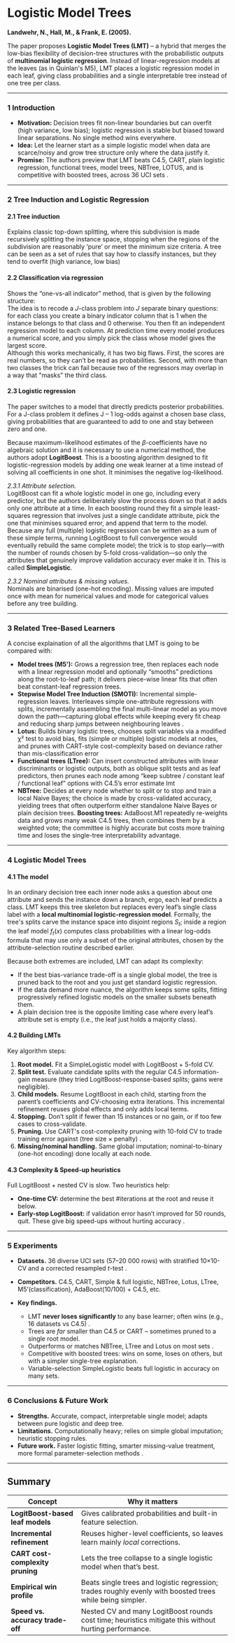 # Logistic Model Trees
**Landwehr, N., Hall, M., & Frank, E. (2005).**

The paper proposes **Logistic Model Trees (LMT)** – a hybrid that merges the low-bias flexibility of decision-tree structures with the probabilistic outputs of **multinomial logistic regression**.  Instead of linear-regression models at the leaves (as in Quinlan's M5), LMT places a logistic regression model in each leaf, giving class probabilities and a single interpretable tree instead of one tree per class.

---

### 1  Introduction

* **Motivation:**  Decision trees fit non-linear boundaries but can overfit (high variance, low bias); logistic regression is stable but biased toward linear separations. No single method wins everywhere.
* **Idea:**  Let the learner start as a simple logistic model when data are scarce/noisy and grow tree structure only where the data justify it.
* **Promise:**  The authors preview that LMT beats C4.5, CART, plain logistic regression, functional trees, model trees, NBTree, LOTUS, and is competitive with boosted trees, across 36 UCI sets .

---

### 2  Tree Induction and Logistic Regression

#### 2.1 Tree induction

Explains classic top-down splitting, where this subdivision is made recursively splitting the instance space, stopping when the regions of the subdivision are reasonably ‘pure’ or meet the minimum size criteria. A tree can be seen as a set of rules that say how to classify instances, but they tend to overfit (high variance, low bias)

#### 2.2 Classification via regression

Shows the “one-vs-all indicator” method, that is given by the following structure:  
The idea is to recode a *J*-class problem into *J* separate binary questions: for each class you create a binary indicator column that is 1 when the instance belongs to that class and 0 otherwise.  You then fit an independent regression model to each column.  At prediction time every model produces a numerical score, and you simply pick the class whose model gives the largest score.  
Although this works mechanically, it has two big flaws.  First, the scores are real numbers, so they can’t be read as probabilities. Second, with more than two classes the trick can fail because two of the regressors may overlap in a way that "masks" the third class.


#### 2.3 Logistic regression

The paper switches to a model that directly predicts posterior probabilities.  For a J-class problem it defines J – 1 log-odds against a chosen base class, giving probabilities that are guaranteed to add to one and stay between zero and one.

Because maximum-likelihood estimates of the $β$-coefficients have no algebraic solution and it is necessary to use a numerical method, the authors adopt **LogitBoost**. This  is a boosting algorithm designed to fit logistic-regression models by adding one weak learner at a time instead of solving all coefficients in one shot. It minimises the negative log-likelihood.


*2.3.1 Attribute selection.*  
LogitBoost can fit a whole logistic model in one go, including every predictor, but the authors deliberately slow the process down so that it adds only one attribute at a time. In each boosting round they fit a simple least-squares regression that involves just a single candidate attribute, pick the one that minimises squared error, and append that term to the model. Because any full (multiple) logistic regression can be written as a sum of these simple terms, running LogitBoost to full convergence would eventually rebuild the same complete model; the trick is to stop early—with the number of rounds chosen by 5-fold cross-validation—so only the attributes that genuinely improve validation accuracy ever make it in. This is called **SimpleLogistic**.

*2.3.2 Nominal attributes & missing values.*  
Nominals are binarised (one-hot encoding). Missing values are imputed once with mean for numerical values and mode for categorical values before any tree building.

---

### 3  Related Tree-Based Learners

A concise explaination of all the algorithms that LMT is going to be compared with:

* **Model trees (M5'):** Grows a regression tree, then replaces each node with a linear regression model and optionally “smooths” predictions along the root-to-leaf path; it delivers piece-wise linear fits that often beat constant-leaf regression trees.
* **Stepwise Model Tree Induction (SMOTI):** Incremental simple-regression leaves. Interleaves simple one-attribute regressions with splits, incrementally assembling the final multi-linear model as you move down the path—capturing global effects while keeping every fit cheap and reducing sharp jumps between neighbouring leaves .
* **Lotus:** Builds binary logistic trees, chooses split variables via a modified χ² test to avoid bias, fits (simple or multiple) logistic models at nodes, and prunes with CART-style cost-complexity based on deviance rather than mis-classification error
* **Functional trees (LTree):** Can insert constructed attributes with linear discriminants or logistic outputs, both as oblique split tests and as leaf predictors, then prunes each node among “keep subtree / constant leaf / functional leaf” options with C4.5’s error estimate lmt
* **NBTree:** Decides at every node whether to split or to stop and train a local Naive Bayes; the choice is made by cross-validated accuracy, yielding trees that often outperform either standalone Naive Bayes or plain decision trees.
**Boosting trees:** AdaBoost.M1 repeatedly re-weights data and grows many weak C4.5 trees, then combines them by a weighted vote; the committee is highly accurate but costs more training time and loses the single-tree interpretability advantage.

---

### 4  Logistic Model Trees

#### 4.1 The model

In an ordinary decision tree each inner node asks a question about one attribute and sends the instance down a branch, ergo, each leaf predicts a class. LMT keeps this tree skeleton but replaces every leaf’s single class label with a **local multinomial logistic-regression model**. Formally, the tree's splits carve the instance space into disjoint regions $S_t$; inside a region the leaf model $f_t(x)$ computes class probabilities with a linear log-odds formula that may use only a subset of the original attributes, chosen by the attribute-selection routine described earlier.

Because both extremes are included, LMT can adapt its complexity:

* If the best bias-variance trade-off is a single global model, the tree is pruned back to the root and you just get standard logistic regression.
* If the data demand more nuance, the algorithm keeps some splits, fitting progressively refined logistic models on the smaller subsets beneath them.
* A plain decision tree is the opposite limiting case where every leaf’s attribute set is empty (i.e., the leaf just holds a majority class).


#### 4.2 Building LMTs

Key algorithm steps:

1. **Root model.**  Fit a SimpleLogistic model with LogitBoost + 5-fold CV.
2. **Split test.**  Evaluate candidate splits with the regular C4.5 information-gain measure (they tried LogitBoost-response-based splits; gains were negligible).
3. **Child models.**  Resume LogitBoost in each child, starting from the parent’s coefficients and CV-choosing extra iterations. This incremental refinement reuses global effects and only adds local terms.
4. **Stopping.**  Don’t split if fewer than 15 instances or no gain, or if too few cases to cross-validate.
5. **Pruning.**  Use CART's cost-complexity pruning with 10-fold CV to trade training error against (tree size × penalty) .
6. **Missing/nominal handling.**  Same global imputation; nominal-to-binary (one-hot encoding) done locally at each node.

#### 4.3 Complexity & Speed-up heuristics

Full LogitBoost + nested CV is slow.  Two heuristics help:

* **One-time CV:** determine the best #iterations at the root and reuse it below.
* **Early-stop LogitBoost:** if validation error hasn’t improved for 50 rounds, quit.
  These give big speed-ups without hurting accuracy .

---

### 5  Experiments

* **Datasets.**  36 diverse UCI sets (57–20 000 rows) with stratified 10×10-CV and a corrected resampled $t$-test .
* **Competitors.**  C4.5, CART, Simple & full logistic, NBTree, Lotus, LTree, M5’(classification), AdaBoost(10/100) + C4.5, etc.
* **Key findings.**

  * LMT **never loses significantly** to any base learner; often wins (e.g., 16 datasets vs C4.5) .
  * Trees are *far* smaller than C4.5 or CART – sometimes pruned to a single root model.
  * Outperforms or matches NBTree, LTree and Lotus on most sets .
  * Competitive with boosted trees: wins on some, loses on others, but with a simpler single-tree explanation.
  * Variable-selection SimpleLogistic beats full logistic in accuracy on many sets.

---

### 6  Conclusions & Future Work

* **Strengths.**  Accurate, compact, interpretable single model; adapts between pure logistic and deep tree.
* **Limitations.**  Computationally heavy; relies on simple global imputation; heuristic stopping rules.
* **Future work.**  Faster logistic fitting, smarter missing-value treatment, more formal parameter-selection methods .

---

## Summary

| Concept                          | Why it matters                                                                                            |
| -------------------------------- | --------------------------------------------------------------------------------------------------------- |
| **LogitBoost-based leaf models** | Gives calibrated probabilities and built-in feature selection.                                            |
| **Incremental refinement**       | Reuses higher-level coefficients, so leaves learn mainly *local* corrections.                             |
| **CART cost-complexity pruning** | Lets the tree collapse to a single logistic model when that’s best.                                       |
| **Empirical win profile**        | Beats single trees and logistic regression; trades roughly evenly with boosted trees while being simpler. |
| **Speed vs. accuracy trade-off** | Nested CV and many LogitBoost rounds cost time; heuristics mitigate this without hurting performance.     |